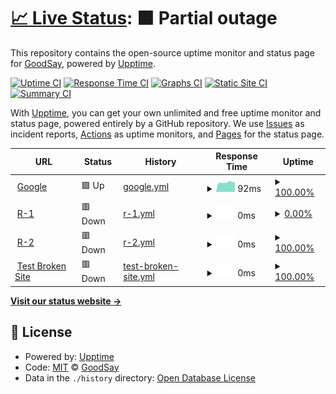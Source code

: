 # [📈 Live Status](https://GoodSay.github.io/t): <!--live status--> **🟧 Partial outage**

This repository contains the open-source uptime monitor and status page for [GoodSay](https://GoodSay.github.io/t), powered by [Upptime](https://github.com/upptime/upptime).

[![Uptime CI](https://github.com/GoodSay/t/workflows/Uptime%20CI/badge.svg)](https://github.com/GoodSay/t/actions?query=workflow%3A%22Uptime+CI%22)
[![Response Time CI](https://github.com/GoodSay/t/workflows/Response%20Time%20CI/badge.svg)](https://github.com/GoodSay/t/actions?query=workflow%3A%22Response+Time+CI%22)
[![Graphs CI](https://github.com/GoodSay/t/workflows/Graphs%20CI/badge.svg)](https://github.com/GoodSay/t/actions?query=workflow%3A%22Graphs+CI%22)
[![Static Site CI](https://github.com/GoodSay/t/workflows/Static%20Site%20CI/badge.svg)](https://github.com/GoodSay/t/actions?query=workflow%3A%22Static+Site+CI%22)
[![Summary CI](https://github.com/GoodSay/t/workflows/Summary%20CI/badge.svg)](https://github.com/GoodSay/t/actions?query=workflow%3A%22Summary+CI%22)

With [Upptime](https://upptime.js.org), you can get your own unlimited and free uptime monitor and status page, powered entirely by a GitHub repository. We use [Issues](https://github.com/GoodSay/t/issues) as incident reports, [Actions](https://github.com/GoodSay/t/actions) as uptime monitors, and [Pages](https://GoodSay.github.io/t) for the status page.

<!--start: status pages-->
<!-- This summary is generated by Upptime (https://github.com/upptime/upptime) -->
<!-- Do not edit this manually, your changes will be overwritten -->
<!-- prettier-ignore -->
| URL | Status | History | Response Time | Uptime |
| --- | ------ | ------- | ------------- | ------ |
| <img alt="" src="https://icons.duckduckgo.com/ip3/www.google.com.ico" height="13"> [Google](https://www.google.com) | 🟩 Up | [google.yml](https://github.com/GoodSay/t/commits/HEAD/history/google.yml) | <details><summary><img alt="Response time graph" src="./graphs/google/response-time-week.png" height="20"> 92ms</summary><br><a href="https://GoodSay.github.io/t/history/google"><img alt="Response time 113" src="https://img.shields.io/endpoint?url=https%3A%2F%2Fraw.githubusercontent.com%2FGoodSay%2Ft%2FHEAD%2Fapi%2Fgoogle%2Fresponse-time.json"></a><br><a href="https://GoodSay.github.io/t/history/google"><img alt="24-hour response time 93" src="https://img.shields.io/endpoint?url=https%3A%2F%2Fraw.githubusercontent.com%2FGoodSay%2Ft%2FHEAD%2Fapi%2Fgoogle%2Fresponse-time-day.json"></a><br><a href="https://GoodSay.github.io/t/history/google"><img alt="7-day response time 92" src="https://img.shields.io/endpoint?url=https%3A%2F%2Fraw.githubusercontent.com%2FGoodSay%2Ft%2FHEAD%2Fapi%2Fgoogle%2Fresponse-time-week.json"></a><br><a href="https://GoodSay.github.io/t/history/google"><img alt="30-day response time 106" src="https://img.shields.io/endpoint?url=https%3A%2F%2Fraw.githubusercontent.com%2FGoodSay%2Ft%2FHEAD%2Fapi%2Fgoogle%2Fresponse-time-month.json"></a><br><a href="https://GoodSay.github.io/t/history/google"><img alt="1-year response time 105" src="https://img.shields.io/endpoint?url=https%3A%2F%2Fraw.githubusercontent.com%2FGoodSay%2Ft%2FHEAD%2Fapi%2Fgoogle%2Fresponse-time-year.json"></a></details> | <details><summary><a href="https://GoodSay.github.io/t/history/google">100.00%</a></summary><a href="https://GoodSay.github.io/t/history/google"><img alt="All-time uptime 99.99%" src="https://img.shields.io/endpoint?url=https%3A%2F%2Fraw.githubusercontent.com%2FGoodSay%2Ft%2FHEAD%2Fapi%2Fgoogle%2Fuptime.json"></a><br><a href="https://GoodSay.github.io/t/history/google"><img alt="24-hour uptime 100.00%" src="https://img.shields.io/endpoint?url=https%3A%2F%2Fraw.githubusercontent.com%2FGoodSay%2Ft%2FHEAD%2Fapi%2Fgoogle%2Fuptime-day.json"></a><br><a href="https://GoodSay.github.io/t/history/google"><img alt="7-day uptime 100.00%" src="https://img.shields.io/endpoint?url=https%3A%2F%2Fraw.githubusercontent.com%2FGoodSay%2Ft%2FHEAD%2Fapi%2Fgoogle%2Fuptime-week.json"></a><br><a href="https://GoodSay.github.io/t/history/google"><img alt="30-day uptime 100.00%" src="https://img.shields.io/endpoint?url=https%3A%2F%2Fraw.githubusercontent.com%2FGoodSay%2Ft%2FHEAD%2Fapi%2Fgoogle%2Fuptime-month.json"></a><br><a href="https://GoodSay.github.io/t/history/google"><img alt="1-year uptime 99.99%" src="https://img.shields.io/endpoint?url=https%3A%2F%2Fraw.githubusercontent.com%2FGoodSay%2Ft%2FHEAD%2Fapi%2Fgoogle%2Fuptime-year.json"></a></details>
| <img alt="" src="https://icons.duckduckgo.com/ip3/5000.ico" height="13"> [R-1](51.210.128.134:5000/api/health) | 🟥 Down | [r-1.yml](https://github.com/GoodSay/t/commits/HEAD/history/r-1.yml) | <details><summary><img alt="Response time graph" src="./graphs/r-1/response-time-week.png" height="20"> 0ms</summary><br><a href="https://GoodSay.github.io/t/history/r-1"><img alt="Response time 0" src="https://img.shields.io/endpoint?url=https%3A%2F%2Fraw.githubusercontent.com%2FGoodSay%2Ft%2FHEAD%2Fapi%2Fr-1%2Fresponse-time.json"></a><br><a href="https://GoodSay.github.io/t/history/r-1"><img alt="24-hour response time 0" src="https://img.shields.io/endpoint?url=https%3A%2F%2Fraw.githubusercontent.com%2FGoodSay%2Ft%2FHEAD%2Fapi%2Fr-1%2Fresponse-time-day.json"></a><br><a href="https://GoodSay.github.io/t/history/r-1"><img alt="7-day response time 0" src="https://img.shields.io/endpoint?url=https%3A%2F%2Fraw.githubusercontent.com%2FGoodSay%2Ft%2FHEAD%2Fapi%2Fr-1%2Fresponse-time-week.json"></a><br><a href="https://GoodSay.github.io/t/history/r-1"><img alt="30-day response time 0" src="https://img.shields.io/endpoint?url=https%3A%2F%2Fraw.githubusercontent.com%2FGoodSay%2Ft%2FHEAD%2Fapi%2Fr-1%2Fresponse-time-month.json"></a><br><a href="https://GoodSay.github.io/t/history/r-1"><img alt="1-year response time 0" src="https://img.shields.io/endpoint?url=https%3A%2F%2Fraw.githubusercontent.com%2FGoodSay%2Ft%2FHEAD%2Fapi%2Fr-1%2Fresponse-time-year.json"></a></details> | <details><summary><a href="https://GoodSay.github.io/t/history/r-1">0.00%</a></summary><a href="https://GoodSay.github.io/t/history/r-1"><img alt="All-time uptime 0.03%" src="https://img.shields.io/endpoint?url=https%3A%2F%2Fraw.githubusercontent.com%2FGoodSay%2Ft%2FHEAD%2Fapi%2Fr-1%2Fuptime.json"></a><br><a href="https://GoodSay.github.io/t/history/r-1"><img alt="24-hour uptime 0.00%" src="https://img.shields.io/endpoint?url=https%3A%2F%2Fraw.githubusercontent.com%2FGoodSay%2Ft%2FHEAD%2Fapi%2Fr-1%2Fuptime-day.json"></a><br><a href="https://GoodSay.github.io/t/history/r-1"><img alt="7-day uptime 0.00%" src="https://img.shields.io/endpoint?url=https%3A%2F%2Fraw.githubusercontent.com%2FGoodSay%2Ft%2FHEAD%2Fapi%2Fr-1%2Fuptime-week.json"></a><br><a href="https://GoodSay.github.io/t/history/r-1"><img alt="30-day uptime 1.38%" src="https://img.shields.io/endpoint?url=https%3A%2F%2Fraw.githubusercontent.com%2FGoodSay%2Ft%2FHEAD%2Fapi%2Fr-1%2Fuptime-month.json"></a><br><a href="https://GoodSay.github.io/t/history/r-1"><img alt="1-year uptime 0.00%" src="https://img.shields.io/endpoint?url=https%3A%2F%2Fraw.githubusercontent.com%2FGoodSay%2Ft%2FHEAD%2Fapi%2Fr-1%2Fuptime-year.json"></a></details>
| <img alt="" src="https://icons.duckduckgo.com/ip3/5005.ico" height="13"> [R-2](51.210.128.134:5005/api/health) | 🟥 Down | [r-2.yml](https://github.com/GoodSay/t/commits/HEAD/history/r-2.yml) | <details><summary><img alt="Response time graph" src="./graphs/r-2/response-time-week.png" height="20"> 0ms</summary><br><a href="https://GoodSay.github.io/t/history/r-2"><img alt="Response time 0" src="https://img.shields.io/endpoint?url=https%3A%2F%2Fraw.githubusercontent.com%2FGoodSay%2Ft%2FHEAD%2Fapi%2Fr-2%2Fresponse-time.json"></a><br><a href="https://GoodSay.github.io/t/history/r-2"><img alt="24-hour response time 0" src="https://img.shields.io/endpoint?url=https%3A%2F%2Fraw.githubusercontent.com%2FGoodSay%2Ft%2FHEAD%2Fapi%2Fr-2%2Fresponse-time-day.json"></a><br><a href="https://GoodSay.github.io/t/history/r-2"><img alt="7-day response time 0" src="https://img.shields.io/endpoint?url=https%3A%2F%2Fraw.githubusercontent.com%2FGoodSay%2Ft%2FHEAD%2Fapi%2Fr-2%2Fresponse-time-week.json"></a><br><a href="https://GoodSay.github.io/t/history/r-2"><img alt="30-day response time 0" src="https://img.shields.io/endpoint?url=https%3A%2F%2Fraw.githubusercontent.com%2FGoodSay%2Ft%2FHEAD%2Fapi%2Fr-2%2Fresponse-time-month.json"></a><br><a href="https://GoodSay.github.io/t/history/r-2"><img alt="1-year response time 0" src="https://img.shields.io/endpoint?url=https%3A%2F%2Fraw.githubusercontent.com%2FGoodSay%2Ft%2FHEAD%2Fapi%2Fr-2%2Fresponse-time-year.json"></a></details> | <details><summary><a href="https://GoodSay.github.io/t/history/r-2">100.00%</a></summary><a href="https://GoodSay.github.io/t/history/r-2"><img alt="All-time uptime 100.00%" src="https://img.shields.io/endpoint?url=https%3A%2F%2Fraw.githubusercontent.com%2FGoodSay%2Ft%2FHEAD%2Fapi%2Fr-2%2Fuptime.json"></a><br><a href="https://GoodSay.github.io/t/history/r-2"><img alt="24-hour uptime 100.00%" src="https://img.shields.io/endpoint?url=https%3A%2F%2Fraw.githubusercontent.com%2FGoodSay%2Ft%2FHEAD%2Fapi%2Fr-2%2Fuptime-day.json"></a><br><a href="https://GoodSay.github.io/t/history/r-2"><img alt="7-day uptime 100.00%" src="https://img.shields.io/endpoint?url=https%3A%2F%2Fraw.githubusercontent.com%2FGoodSay%2Ft%2FHEAD%2Fapi%2Fr-2%2Fuptime-week.json"></a><br><a href="https://GoodSay.github.io/t/history/r-2"><img alt="30-day uptime 100.00%" src="https://img.shields.io/endpoint?url=https%3A%2F%2Fraw.githubusercontent.com%2FGoodSay%2Ft%2FHEAD%2Fapi%2Fr-2%2Fuptime-month.json"></a><br><a href="https://GoodSay.github.io/t/history/r-2"><img alt="1-year uptime 100.00%" src="https://img.shields.io/endpoint?url=https%3A%2F%2Fraw.githubusercontent.com%2FGoodSay%2Ft%2FHEAD%2Fapi%2Fr-2%2Fuptime-year.json"></a></details>
| <img alt="" src="https://icons.duckduckgo.com/ip3/thissitedoesnotexist.koj.co.ico" height="13"> [Test Broken Site](https://thissitedoesnotexist.koj.co) | 🟥 Down | [test-broken-site.yml](https://github.com/GoodSay/t/commits/HEAD/history/test-broken-site.yml) | <details><summary><img alt="Response time graph" src="./graphs/test-broken-site/response-time-week.png" height="20"> 0ms</summary><br><a href="https://GoodSay.github.io/t/history/test-broken-site"><img alt="Response time 0" src="https://img.shields.io/endpoint?url=https%3A%2F%2Fraw.githubusercontent.com%2FGoodSay%2Ft%2FHEAD%2Fapi%2Ftest-broken-site%2Fresponse-time.json"></a><br><a href="https://GoodSay.github.io/t/history/test-broken-site"><img alt="24-hour response time 0" src="https://img.shields.io/endpoint?url=https%3A%2F%2Fraw.githubusercontent.com%2FGoodSay%2Ft%2FHEAD%2Fapi%2Ftest-broken-site%2Fresponse-time-day.json"></a><br><a href="https://GoodSay.github.io/t/history/test-broken-site"><img alt="7-day response time 0" src="https://img.shields.io/endpoint?url=https%3A%2F%2Fraw.githubusercontent.com%2FGoodSay%2Ft%2FHEAD%2Fapi%2Ftest-broken-site%2Fresponse-time-week.json"></a><br><a href="https://GoodSay.github.io/t/history/test-broken-site"><img alt="30-day response time 0" src="https://img.shields.io/endpoint?url=https%3A%2F%2Fraw.githubusercontent.com%2FGoodSay%2Ft%2FHEAD%2Fapi%2Ftest-broken-site%2Fresponse-time-month.json"></a><br><a href="https://GoodSay.github.io/t/history/test-broken-site"><img alt="1-year response time 0" src="https://img.shields.io/endpoint?url=https%3A%2F%2Fraw.githubusercontent.com%2FGoodSay%2Ft%2FHEAD%2Fapi%2Ftest-broken-site%2Fresponse-time-year.json"></a></details> | <details><summary><a href="https://GoodSay.github.io/t/history/test-broken-site">100.00%</a></summary><a href="https://GoodSay.github.io/t/history/test-broken-site"><img alt="All-time uptime 100.00%" src="https://img.shields.io/endpoint?url=https%3A%2F%2Fraw.githubusercontent.com%2FGoodSay%2Ft%2FHEAD%2Fapi%2Ftest-broken-site%2Fuptime.json"></a><br><a href="https://GoodSay.github.io/t/history/test-broken-site"><img alt="24-hour uptime 100.00%" src="https://img.shields.io/endpoint?url=https%3A%2F%2Fraw.githubusercontent.com%2FGoodSay%2Ft%2FHEAD%2Fapi%2Ftest-broken-site%2Fuptime-day.json"></a><br><a href="https://GoodSay.github.io/t/history/test-broken-site"><img alt="7-day uptime 100.00%" src="https://img.shields.io/endpoint?url=https%3A%2F%2Fraw.githubusercontent.com%2FGoodSay%2Ft%2FHEAD%2Fapi%2Ftest-broken-site%2Fuptime-week.json"></a><br><a href="https://GoodSay.github.io/t/history/test-broken-site"><img alt="30-day uptime 100.00%" src="https://img.shields.io/endpoint?url=https%3A%2F%2Fraw.githubusercontent.com%2FGoodSay%2Ft%2FHEAD%2Fapi%2Ftest-broken-site%2Fuptime-month.json"></a><br><a href="https://GoodSay.github.io/t/history/test-broken-site"><img alt="1-year uptime 100.00%" src="https://img.shields.io/endpoint?url=https%3A%2F%2Fraw.githubusercontent.com%2FGoodSay%2Ft%2FHEAD%2Fapi%2Ftest-broken-site%2Fuptime-year.json"></a></details>

<!--end: status pages-->

[**Visit our status website →**](https://GoodSay.github.io/t)

## 📄 License

- Powered by: [Upptime](https://github.com/upptime/upptime)
- Code: [MIT](./LICENSE) © [GoodSay](https://GoodSay.github.io/t)
- Data in the `./history` directory: [Open Database License](https://opendatacommons.org/licenses/odbl/1-0/)
